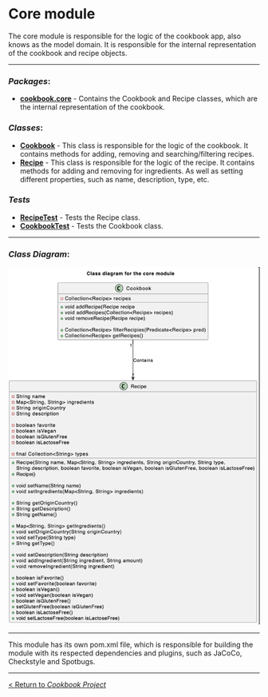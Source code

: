 # __Core module__

The core module is responsible for the logic of the cookbook app, also knows as the model domain. It is responsible for the internal representation of the cookbook and recipe objects.

---
### _**Packages**_:
* **[cookbook.core](/cookbook-project/core/src/main/java/cookbook/core/)** - Contains the Cookbook and Recipe classes, which are the internal representation of the cookbook.

### _**Classes**_:
* **[Cookbook](/cookbook-project/core/src/main/java/cookbook/core/Cookbook.java)** - This class is responsible for the logic of the cookbook. It contains methods for adding, removing and searching/filtering recipes.
* **[Recipe](/cookbook-project/core/src/main/java/cookbook/core/Recipe.java)** - This class is responsible for the logic of the recipe. It contains methods for adding and removing for ingredients. As well as setting different properties, such as name, description, type, etc.

### _**Tests**_  
* **[RecipeTest](/gr2322/cookbook-project/core/src/test/java/cookbook/core/RecipeTest.java)** - Tests the Recipe class.
* **[CookbookTest](/gr2322/cookbook-project/core/src/test/java/cookbook/core/CookbookTest.java)** - Tests the Cookbook class.

---
### _**Class Diagram**_:
![Class Diagram](../../diagrams/resources/classDiagramCore.png)

---
This module has its own pom.xml file, which is responsible for building the module with its respected dependencies and plugins, such as JaCoCo, Checkstyle and Spotbugs.

---
[< Return to _Cookbook Project_](/cookbook-project/readme.md)




